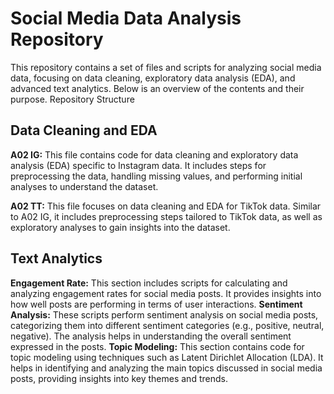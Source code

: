 # Social Media Data Analysis Repository

This repository contains a set of files and scripts for analyzing social media data, focusing on data cleaning, exploratory data analysis (EDA), and advanced text analytics. Below is an overview of the contents and their purpose.
Repository Structure

## Data Cleaning and EDA
**A02 IG:** This file contains code for data cleaning and exploratory data analysis (EDA) specific to Instagram data. It includes steps for preprocessing the data, handling missing values, and performing initial analyses to understand the dataset.

**A02 TT:** This file focuses on data cleaning and EDA for TikTok data. Similar to A02 IG, it includes preprocessing steps tailored to TikTok data, as well as exploratory analyses to gain insights into the dataset.
## Text Analytics
**Engagement Rate:** This section includes scripts for calculating and analyzing engagement rates for social media posts. It provides insights into how well posts are performing in terms of user interactions.
**Sentiment Analysis:** These scripts perform sentiment analysis on social media posts, categorizing them into different sentiment categories (e.g., positive, neutral, negative). The analysis helps in understanding the overall sentiment expressed in the posts.
**Topic Modeling:** This section contains code for topic modeling using techniques such as Latent Dirichlet Allocation (LDA). It helps in identifying and analyzing the main topics discussed in social media posts, providing insights into key themes and trends.
